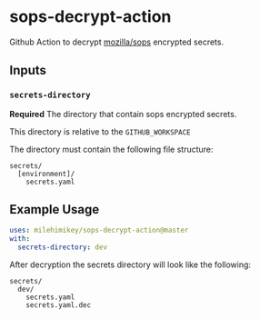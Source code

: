 # sops-decrypt-action
Github Action to decrypt [mozilla/sops](https://github.com/mozilla/sops) encrypted secrets.

## Inputs

### `secrets-directory`

**Required** The directory that contain sops encrypted secrets.

This directory is relative to the `GITHUB_WORKSPACE`

The directory must contain the following file structure:

```shell script
secrets/
  [environment]/
    secrets.yaml
```

## Example Usage

```yaml
uses: milehimikey/sops-decrypt-action@master
with:
  secrets-directory: dev
```

After decryption the secrets directory will look like the following:

```shell script
secrets/
  dev/
    secrets.yaml
    secrets.yaml.dec
```
